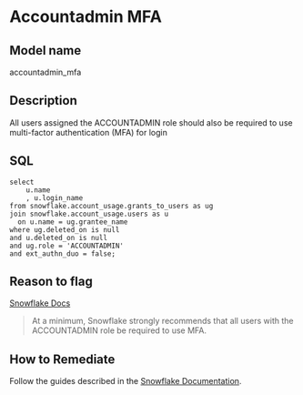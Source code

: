 # Accountadmin MFA

## Model name

accountadmin_mfa

## Description

All users assigned the ACCOUNTADMIN role should also be required to use multi-factor authentication (MFA) for login

## SQL

```
select
    u.name
    , u.login_name
from snowflake.account_usage.grants_to_users as ug
join snowflake.account_usage.users as u 
  on u.name = ug.grantee_name
where ug.deleted_on is null
and u.deleted_on is null
and ug.role = 'ACCOUNTADMIN'
and ext_authn_duo = false;
```

## Reason to flag

[Snowflake Docs](https://docs.snowflake.com/en/user-guide/security-mfa)

> At a minimum, Snowflake strongly recommends that all users with the ACCOUNTADMIN role be required to use MFA.

## How to Remediate

Follow the guides described in the [Snowflake Documentation](https://docs.snowflake.com/en/user-guide/security-mfa).